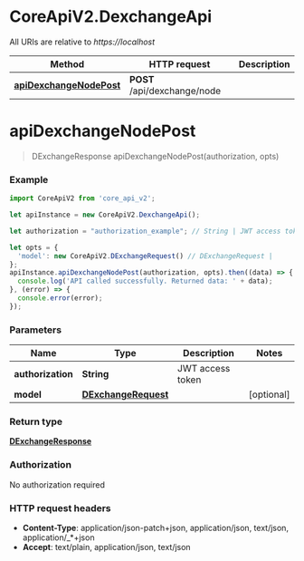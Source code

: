 # CoreApiV2.DexchangeApi

All URIs are relative to *https://localhost*

Method | HTTP request | Description
------------- | ------------- | -------------
[**apiDexchangeNodePost**](DexchangeApi.md#apiDexchangeNodePost) | **POST** /api/dexchange/node | 


<a name="apiDexchangeNodePost"></a>
# **apiDexchangeNodePost**
> DExchangeResponse apiDexchangeNodePost(authorization, opts)



### Example
```javascript
import CoreApiV2 from 'core_api_v2';

let apiInstance = new CoreApiV2.DexchangeApi();

let authorization = "authorization_example"; // String | JWT access token

let opts = { 
  'model': new CoreApiV2.DExchangeRequest() // DExchangeRequest | 
};
apiInstance.apiDexchangeNodePost(authorization, opts).then((data) => {
  console.log('API called successfully. Returned data: ' + data);
}, (error) => {
  console.error(error);
});

```

### Parameters

Name | Type | Description  | Notes
------------- | ------------- | ------------- | -------------
 **authorization** | **String**| JWT access token | 
 **model** | [**DExchangeRequest**](DExchangeRequest.md)|  | [optional] 

### Return type

[**DExchangeResponse**](DExchangeResponse.md)

### Authorization

No authorization required

### HTTP request headers

 - **Content-Type**: application/json-patch+json, application/json, text/json, application/_*+json
 - **Accept**: text/plain, application/json, text/json

